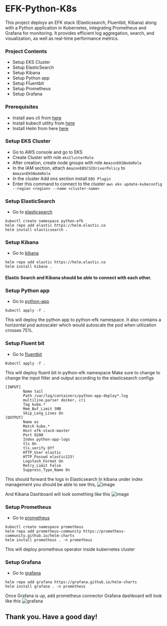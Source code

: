 # EFK-Python-K8s
This project deploys an EFK stack (Elasticsearch, Fluentbit, Kibana) along with a Python application in Kubernetes, integrating Prometheus and Grafana for monitoring. It provides efficient log aggregation, search, and visualization, as well as real-time performance metrics.

### Project Contents
- Setup EKS Cluster
- Setup ElasticSearch
- Setup Kibana
- Setup Python app
- Setup Fluentbit
- Setup Prometheus
- Setup Grafana

### Prerequisites
- Install aws cli from [here](https://docs.aws.amazon.com/cli/latest/userguide/getting-started-install.html)
- Install kubectl utility from [here](https://kubernetes.io/docs/tasks/tools/)
- Install Helm from here [here](https://helm.sh/docs/intro/install/)

### Setup EKS Cluster
 - Go to AWS console and go to EKS
 - Create Cluster with role `eksClusterRole`
 - After creation, create node groups with role `AmazonEKSNodeRole`
 - In the IAM section, attach `AmazonEBSCSIDriverPolicy` to `AmazonEKSNodeRole`
 - In the cluster Add ons section install `EBS Plugin`
 - Enter this command to connect to the cluster `aws eks update-kubeconfig --region <region> --name <cluster-name>`

### Setup ElasticSearch
 - Go to [elasticsearch](elasticsearch/)
```
kubectl create namespace python-efk
helm repo add elastic https://helm.elastic.co
helm install elasticsearch .
```

### Setup Kibana
- Go to [kibana](kibana/)
```
helm repo add elastic https://helm.elastic.co
helm install kibana .
```
#### Elastic Search and Kibana should be able to connect with each other.

### Setup Python app
- Go to [python-app](python-app/k8/)
```
kubectl apply -f .
```
This will deploy the python app to python-efk namespace.
It also contains a horizontal pod autoscaler which would autoscale the pod when utilization crosses 75%.

### Setup Fluent bit
- Go to [fluentbit](fluent-bit/)
```
Kubectl apply -f .
```
This will deploy fluent bit in python-efk namespace
Make sure to change to change the input filter and output according to the elasticsearch configs
```
[INPUT]
        Name tail
        Path /var/log/containers/python-app-deploy*.log
        multiline.parser docker, cri
        Tag kube.*
        Mem_Buf_Limit 5MB
        Skip_Long_Lines On
[OUTPUT]
        Name es
        Match kube.*
        Host efk-stack-master
        Port 9200
        Index python-app-logs
        tls On
        tls.verify Off
        HTTP_User elastic
        HTTP_Passwd elastic123!
        Logstash_Format On
        Retry_Limit False
        Suppress_Type_Name On
```

This should forward the logs in Elasticsearch
In kibana under index management you should be able to see this,
![image](https://github.com/user-attachments/assets/b9edc5c9-b62c-44d4-bbbc-c6fcea94863f)

And Kibana Dashboard will look something like this
![image](https://github.com/user-attachments/assets/279fa1b4-13db-417d-b498-90f35a842412)


### Setup Prometheus
- Go to [prometheus](prometheus/)
```
kubectl create namespace prometheus
helm repo add prometheus-community https://prometheus-community.github.io/helm-charts
helm install prometheus . -n prometheus
```
This will deploy prometheus operator inside kubernetes cluster

### Setup Grafana
 - Go to [grafana](grafana/)
```
helm repo add grafana https://grafana.github.io/helm-charts
helm install grafana . -n prometheus
```
Once Grafana is up, add prometheus connector
Grafana dashboard will look like this
![grafana](https://github.com/user-attachments/assets/644132fd-83db-4616-8559-c9008dbd5459)


## Thank you. Have a good day!
